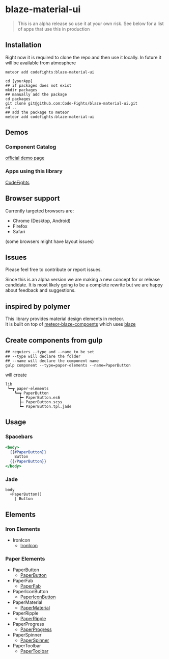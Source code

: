 # blaze-material-ui

> This is an alpha release so use it at your own risk. See below for a list of apps that use this in production


## Installation

Right now it is required to clone the repo and then use it locally.
In future it will be available from atmosphere

```shell
meteor add codefights:blaze-material-ui
```

```shell
cd [yourApp]
## if packages does not exist
mkdir packages
## manually add the package
cd packages
git clone git@github.com:Code-Fights/blaze-material-ui.git
cd ..
## add the package to meteor
meteor add codefights:blaze-material-ui
```


## Demos

### Component Catalog
[official demo page](http://blaze-material-ui.meteor.com/)

### Apps using this library
[CodeFights](https://codefights.com)

## Browser support

Currently targeted browsers are:

* Chrome (Desktop, Android)
* Firefox
* Safari 

(some browsers might have layout issues)

## Issues

Please feel free to contribute or report issues.

Since this is an alpha version we are making a new concept for or release candidate. It is most likely going to be a complete rewrite but we are happy about feedback and suggestions.


## inspired by polymer

This library provides material design elements in meteor.  
It is built on top of [meteor-blaze-compoents](https://github.com/peerlibrary/meteor-blaze-components) which uses [blaze](https://github.com/meteor/blaze)


## Create components from gulp

```shell
## requiers --type and --name to be set
## --type will declare the folder
## --name will declare the component name
gulp component --type=paper-elements --name=PaperButton
```

will create
```
lib
 ┗━┳ paper-elements
    ┗━┳ PaperButton
      ┣━ PaperButton.es6
      ┣━ PaperButton.scss
      ┗━ PaperButton.tpl.jade
```

## Usage

### Spacebars
```handlebars
<body>
  {{#PaperButton}}
    Button
  {{/PaperButton}}
</body>
```

### Jade
```jade
body
  +PaperButton() 
    | Button
```

## Elements

### Iron Elements
* IronIcon
  * [IronIcon](lib/iron-elements/IronIcon)


### Paper Elements
* PaperButton
  * [PaperButton](lib/paper-elements/PaperButton)
* PaperFab
  * [PaperFab](lib/paper-elements/PaperFab)
* PaperIconButton
  * [PaperIconButton](lib/paper-elements/PaperIconButton)
* PaperMaterial
  * [PaperMaterial](lib/paper-elements/PaperMaterial)
* PaperRipple
  * [PaperRipple](lib/paper-elements/PaperRipple)
* PaperProgress
  * [PaperProgress](lib/paper-elements/PaperProgress)
* PaperSpinner
  * [PaperSpinner](lib/paper-elements/PaperSpinner)
* PaperToolbar
  * [PaperToolbar](lib/paper-elements/PaperToolbar)

